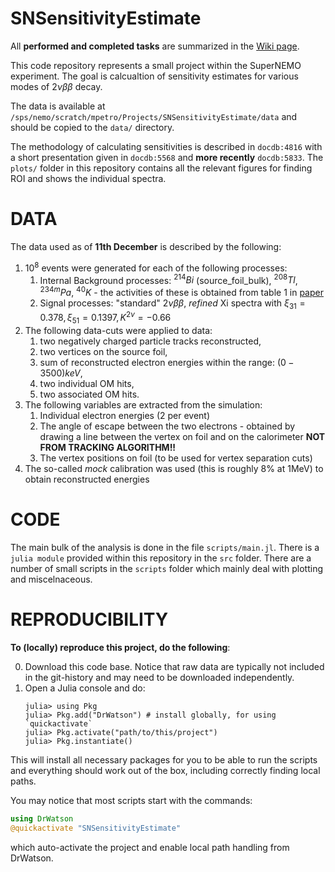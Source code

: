 # SNSensitivityEstimate

All **performed and completed tasks** are summarized in the [Wiki page](https://github.com/Shoram444/SNSensitivityEstimate/wiki).

This code repository represents a small project within the SuperNEMO experiment. The goal is calcualtion of sensitivity estimates for various modes of $2\nu\beta\beta$ decay. 

The data is available at `/sps/nemo/scratch/mpetro/Projects/SNSensitivityEstimate/data` and should be copied to the `data/` directory. 

The methodology of calculating sensitivities is described in `docdb:4816` with a short presentation given in `docdb:5568` and **more recently** `docdb:5833`. The `plots/` folder in this repository contains all the relevant figures for finding ROI and shows the individual spectra.

**DATA**
========

The data used as of **11th December** is described by the following:
1. $10^8$ events were generated for each of the following processes: 
   1. Internal Background processes: ${}^{214}Bi$ (source_foil_bulk), ${}^{208}Tl$, ${}^{234m}Pa$, ${}^{40}K$ - the activities of these is obtained from table 1 in [paper](https://link.springer.com/article/10.1140/epjc/s10052-018-6295-x)
   2. Signal processes: "standard" $2\nu\beta\beta$, *refined* Xi spectra with $\xi_{31} = 0.378, \xi_{51} = 0.1397, K^{2\nu} = -0.66$
2. The following data-cuts were applied to data:
   1. two negatively charged particle tracks reconstructed,
   2. two vertices on the source foil,
   3. sum of reconstructed electron energies within the range: $(0 - 3500) keV$,
   4. two individual OM hits,
   5. two associated OM hits. 
3. The following variables are extracted from the simulation:
   1. Individual electron energies (2 per event)
   2. The angle of escape between the two electrons - obtained by drawing a line between the vertex on foil and on the calorimeter **NOT FROM TRACKING ALGORITHM!!**
   3. The vertex positions on foil (to be used for vertex separation cuts)
4. The so-called *mock* calibration was used (this is roughly 8% at 1MeV) to obtain reconstructed energies

**CODE**
========

The main bulk of the analysis is done in the file `scripts/main.jl`. There is a `julia module` provided within this repository in the `src` folder. There are a number of small scripts in the `scripts` folder which mainly deal with plotting and miscelnaceous. 

**REPRODUCIBILITY**
========

**To (locally) reproduce this project, do the following**:

0. Download this code base. Notice that raw data are typically not included in the git-history and may need to be downloaded independently.
1. Open a Julia console and do:
   ```
   julia> using Pkg
   julia> Pkg.add("DrWatson") # install globally, for using `quickactivate`
   julia> Pkg.activate("path/to/this/project")
   julia> Pkg.instantiate()
   ```


This will install all necessary packages for you to be able to run the scripts and everything should work out of the box, including correctly finding local paths.

You may notice that most scripts start with the commands:
```julia
using DrWatson
@quickactivate "SNSensitivityEstimate"
```
which auto-activate the project and enable local path handling from DrWatson.